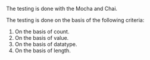The testing is done with the Mocha and Chai.

The testing is done on the basis of the following criteria:

1. On the basis of count.
2. On the basis of value.
3. On the basis of datatype.
4. On the basis of length.
